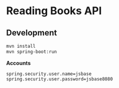 # Reading Books API

## Development

```sh
mvn install
mvn spring-boot:run
```

**Accounts**

```
spring.security.user.name=jsbase
spring.security.user.password=jsbase8080
```
